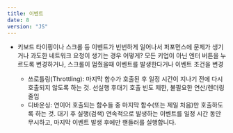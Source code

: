 ```yaml
---
title: 이벤트
date: 8
version: "JS"
---
```


- 키보드 타이핑이나 스크롤 등 이벤트가 빈번하게 일어나서 퍼포먼스에 문제가 생기거나 과도한 네트워크 요청이 생기는 경우 어떻게? 모든 키업이 아닌 엔터 버튼을 누르도록 변경하거나, 스크롤이 멈췄을때 이벤트를 발생한다거나 이벤트 조건을 변경

  - 쓰로틀링(Throttling): 마지막 함수가 호출된 후 일정 시간이 지나기 전에 다시 호출되지 않도록 하는 것. 선실행 후대기 호출 빈도 제한, 불필요한 연산/렌더링 줄임
  - 디바운싱: 연이어 호출되는 함수들 중 마지막 함수(또는 제일 처음)만 호출하도록 하는 것. 대기 후 실행(검색) 연속적으로 발생하는 이벤트를 일정 시간 동안 무시하고, 마지막 이벤트 발생 후에만 핸들러를 실행합니다.
